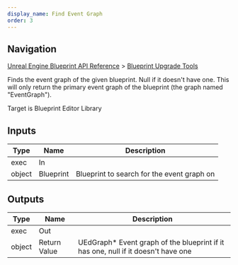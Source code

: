 ```yaml
---
display_name: Find Event Graph
order: 3
---
```

## Navigation

[Unreal Engine Blueprint API Reference](https://dev.epicgames.com/documentation/en-us/unreal-engine/BlueprintAPI) > [Blueprint Upgrade Tools](https://dev.epicgames.com/documentation/en-us/unreal-engine/BlueprintAPI/BlueprintUpgradeTools)

Finds the event graph of the given blueprint. Null if it doesn't have one. This will only return
the primary event graph of the blueprint (the graph named "EventGraph").

Target is Blueprint Editor Library

## Inputs

| Type | Name | Description |
| --- | --- | --- |
| exec | In |  |
| object | Blueprint | Blueprint to search for the event graph on |

## Outputs

| Type | Name | Description |
| --- | --- | --- |
| exec | Out |  |
| object | Return Value | UEdGraph\* Event graph of the blueprint if it has one, null if it doesn't have one |

